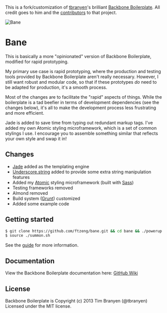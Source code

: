 This is a fork/customization of
[tbranyen](https://github.com/tbranyen)'s brilliant [Backbone
Boilerplate](https://github.com/tbranyen/backbone-boilerplate). All
credit goes to him and the
[contributors](https://github.com/tbranyen/backbone-boilerplate/contributors) to that project.

![Bane](http://supermedes.com/assets/bane.jpg)

Bane
====================

This is basically a more "opinionated" version of Backbone Boilerplate,
modified for rapid prototyping.

My primary use case is rapid prototyping, where the production and
testing tools provided by Backbone Boilerplate aren't really
necessary. However, I still want robust and modular code, so that if
these prototypes *do* need to be adapted for production, it's a smooth
process.

Most of the changes are to facilitate the "rapid" aspects of things.
While the boilerplate is a tad beefier in terms of development dependencies (see the
changes below), it's all to make the development process less
frustrating and more efficient.

Jade is added to save time from typing out redundant markup tags.
I've added my own Atomic styling microframework, which is a set of
common stylings I use. I encourage you to assemble something similar
that reflects your own style and swap it in!

## Changes ##
* [Jade](http://jade-lang.com/) added as the templating engine
* [Underscore.string](https://github.com/epeli/underscore.string) added
	to provide some extra string manipulation features
* Added my [Atomic](https://github.com/ftzeng/atomic) styling microframework (built with
	[Sass](http://sass-lang.com/))
* Testing frameworks removed
* Almond removed
* Build system ([Grunt](http://gruntjs.com/)) customized
* Added some example code


## Getting started ##

``` bash
$ git clone https://github.com/ftzeng/bane.git && cd bane && ./powerup.sh
$ source ./summon.sh
```

See the [guide](https://github.com/ftzeng/bane/blob/master/guide.md) for more information.

## Documentation ##

View the Backbone Boilerplate documentation here:
[GitHub Wiki](https://github.com/tbranyen/backbone-boilerplate/wiki)

## License ##
Backbone Boilerplate is Copyright (c) 2013 Tim Branyen (@tbranyen)  
Licensed under the MIT license.

